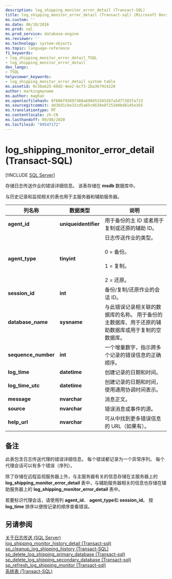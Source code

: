 ```yaml
---
description: log_shipping_monitor_error_detail (Transact-SQL)
title: log_shipping_monitor_error_detail (Transact-sql) |Microsoft Docs
ms.custom: ''
ms.date: 06/10/2016
ms.prod: sql
ms.prod_service: database-engine
ms.reviewer: ''
ms.technology: system-objects
ms.topic: language-reference
f1_keywords:
- log_shipping_monitor_error_detail_TSQL
- log_shipping_monitor_error_detail
dev_langs:
- TSQL
helpviewer_keywords:
- log_shipping_monitor_error_detail system table
ms.assetid: 0c38a625-60d2-4ee2-bcf3-2ba367914220
author: markingmyname
ms.author: maghan
ms.openlocfilehash: 0f606f93697308a690451583267a5d77383fa723
ms.sourcegitcommit: dd36d1cbe32cd5a65c6638e8f252b0bd8145e165
ms.translationtype: MT
ms.contentlocale: zh-CN
ms.lasthandoff: 09/08/2020
ms.locfileid: "89547172"
---
```

# <a name="log_shipping_monitor_error_detail-transact-sql"></a>log_shipping_monitor_error_detail (Transact-SQL)
[!INCLUDE [SQL Server](../../includes/applies-to-version/sqlserver.md)]

  存储日志传送作业的错误详细信息。 该表存储在 **msdb** 数据库中。  
  
 与历史记录和监视相关的表也用于主服务器和辅助服务器。  
  
|列名称|数据类型|说明|  
|-----------------|---------------|-----------------|  
|**agent_id**|**uniqueidentifier**|用于备份的主 ID 或者用于复制或还原的辅助 ID。|  
|**agent_type**|**tinyint**|日志传送作业的类型。<br /><br /> 0 = 备份。<br /><br /> 1 = 复制。<br /><br /> 2 = 还原。|  
|**session_id**|**int**|备份/复制/还原作业的会话 ID。|  
|**database_name**|**sysname**|与此错误记录相关联的数据库的名称。 用于备份的主数据库、用于还原的辅助数据库或用于复制的空数据库。|  
|**sequence_number**|**int**|一个增量数字，指示跨多个记录的错误信息的正确顺序。|  
|**log_time**|**datetime**|创建记录的日期和时间。|  
|**log_time_utc**|**datetime**|创建记录的日期和时间，使用通用协调时间表示。|  
|**message**|**nvarchar**|消息正文。|  
|**source**|**nvarchar**|错误消息或事件的源。|  
|**help_url**|**nvarchar**|可从中找到更多错误信息的 URL（如果有）。|  
  
## <a name="remarks"></a>备注  
 此表包含日志传送代理的错误详细信息。 每个错误都记录为一个异常序列。 每个代理会话可以有多个错误（序列）。  
  
 除了存储在远程监视服务器上外，与主服务器有关的信息存储在主服务器上的 **log_shipping_monitor_error_detail** 表中，与辅助服务器相关的信息也存储在辅助服务器上的 **log_shipping_monitor_error_detail** 表中。  
  
 若要标识代理会话，请使用列 **agent_id**、 **agent_type**和 **session_id**。 按 **log_time** 排序以便按记录的顺序查看错误。  
  
## <a name="see-also"></a>另请参阅  
 [关于日志传送 (SQL Server)](../../database-engine/log-shipping/about-log-shipping-sql-server.md)   
 [log_shipping_monitor_history_detail &#40;Transact-sql&#41;](../../relational-databases/system-tables/log-shipping-monitor-history-detail-transact-sql.md)   
 [sp_cleanup_log_shipping_history (Transact-SQL)](../../relational-databases/system-stored-procedures/sp-cleanup-log-shipping-history-transact-sql.md)   
 [sp_delete_log_shipping_primary_database &#40;Transact-sql&#41;](../../relational-databases/system-stored-procedures/sp-delete-log-shipping-primary-database-transact-sql.md)   
 [sp_delete_log_shipping_secondary_database &#40;Transact-sql&#41;](../../relational-databases/system-stored-procedures/sp-delete-log-shipping-secondary-database-transact-sql.md)   
 [sp_refresh_log_shipping_monitor &#40;Transact-sql&#41;](../../relational-databases/system-stored-procedures/sp-refresh-log-shipping-monitor-transact-sql.md)   
 [系统表 (Transact-SQL)](../../relational-databases/system-tables/system-tables-transact-sql.md)  
  
  
